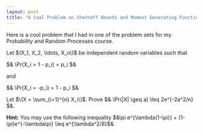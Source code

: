 ```yaml
---
layout: post
title: "A Cool Problem on Chernoff Bounds and Moment Generating Functions"
---
```


Here is a cool problem that I had in one of the problem sets for my Probability and Random Processes course. 

Let $(X_1, X_2, \ldots, X_n\)$ be independent random variables such that 

$&
\Pr(X_i = 1 - p_i) = p_i 
$&

and

$& \Pr(X_i = -p_i) = 1 - p_i \$&

Let $\(X = \sum_{i=1}^{n} X_i\)$. Prove
$& \Pr(|X| \geq a) \leq 2e^{-2a^2/n} $&.

**Hint:** You may use the following inequality
 $&\pi e^{\lambda(1-\pi)} + (1-\pi)e^{-\lambda\pi} \leq e^{\lambda^2/8}$&
